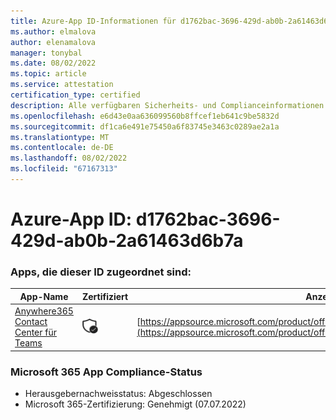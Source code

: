 ```yaml
---
title: Azure-App ID-Informationen für d1762bac-3696-429d-ab0b-2a61463d6b7a
ms.author: elmalova
author: elenamalova
manager: tonybal
ms.date: 08/02/2022
ms.topic: article
ms.service: attestation
certification_type: certified
description: Alle verfügbaren Sicherheits- und Complianceinformationen für d1762bac-3696-429d-ab0b-2a61463d6b7a.
ms.openlocfilehash: e6d43e0aa636099560b8ffcef1eb641c9be5832d
ms.sourcegitcommit: df1ca6e491e75450a6f83745e3463c0289ae2a1a
ms.translationtype: MT
ms.contentlocale: de-DE
ms.lasthandoff: 08/02/2022
ms.locfileid: "67167313"
---
```

# <a name="azure-app-id-d1762bac-3696-429d-ab0b-2a61463d6b7a"></a>Azure-App ID: d1762bac-3696-429d-ab0b-2a61463d6b7a


### <a name="apps-associated-with-this-id"></a>Apps, die dieser ID zugeordnet sind:
| **App-Name** | **Zertifiziert** | **Anzeigen in AppSource** |
|--------------|---------------|-----------------------|
| [Anywhere365 Contact Center für Teams](../forward/workstreampeople.anywhere365contactcenterforteams.md) | <img alt="Certified application badge" src="../media/certified-badge.png" height="25" width="25" /> | [https://appsource.microsoft.com/product/office/workstreampeople.anywhere365contactcenterforteams](https://appsource.microsoft.com/product/office/workstreampeople.anywhere365contactcenterforteams) |

### <a name="microsoft-365-app-compliance-status"></a>Microsoft 365 App Compliance-Status
- Herausgebernachweisstatus: Abgeschlossen
- Microsoft 365-Zertifizierung: Genehmigt (07.07.2022)
